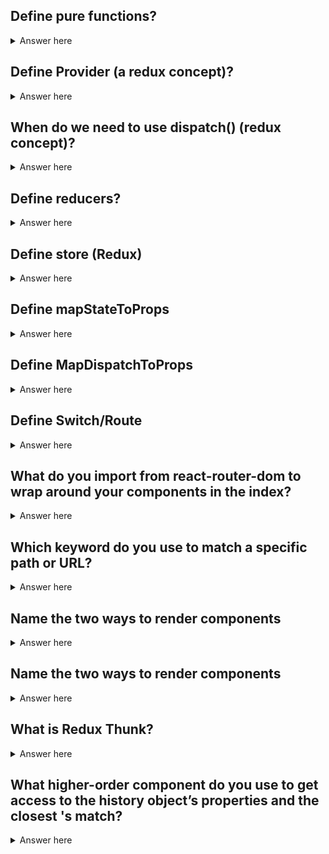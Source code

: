 ## Define pure functions?

<details>
    <summary>Answer here</summary>
     1. A pure function doesn’t depend on and doesn’t modify the states of variables out of its scope.
     2. a pure function always returns the same result given same parameters.
</details>

## Define Provider (a redux concept)?

<details>
    <summary>Answer here</summary>

    ```javascript
        import React from 'react';
        import ReactDOM from 'react-dom';
        import App from './components/App';
        import { Provider } from 'react-redux'
        import store from './store'
        import '../node_modules/bootstrap/dist/css/bootstrap.min.css'
        import registerServiceWorker from './registerServiceWorker'


        ReactDOM.render(
        <Provider store={store()}>
            <App />
        </Provider>,
        document.getElementById('root')
        );
        registerServiceWorker()

    ```
    make the store available to all container components in the application without passing it explicitly. You only need to use it once when you render the root component:
</details>



## When do we need to use dispatch() (redux concept)?

<details>
    <summary>Answer here</summary>
    Dispatch is a function that is used for sending actions.
    It accepts a function as its argument.
    Action creators often trigger a dispatch when invoked.


    ```javascript  
        function addTodoWithDispatch(text) {
        const action = {
            type: ADD_TODO,
            text
        }
        dispatch(action)
        }
    ```

</details>


## Define reducers?

<details>
    <summary>Answer here</summary>
    Reducers are just pure functions that take the previous state and an action, and return the next state. Remember to return new state objects, instead of mutating the previous state.
</details>


## Define store (Redux)

<details>
    <summary>Answer here</summary>
    The state of your whole application is stored in an object tree within a single store. It's just an object with a few methods on it.
    To create it, pass your root reducing function to createStore.
	* easier to debug
    * Easier to create universal apps

</details>


## Define mapStateToProps

<details>
    <summary>Answer here</summary>
    If you want to establish some initial state on our components, you can pass values as props into a function called mapStateToProps and then pass it as the first parameter to connect.
</details>


## Define MapDispatchToProps

<details>
    <summary>Answer here</summary>
    The connect method can also take a second argument that is a function that adds the action creators to the propsobject. In the case that all you need are your action creators, but not your access to your store state, you can replace mapStateToProps with null.

</details>

## Define Switch/Route

<details>
    <summary>Answer here</summary>
     1. <Switch> Renders the first child <Route> or <Redirect> that matches the location.
     2. <Switch> is unique in that it renders a route exclusively. In contrast, every <Route> that matches the location renders inclusively.
</details>

## What do you import from react-router-dom to wrap around your components in the index?

<details>
    <summary>Answer here</summary>
     BrowserRouter
</details>


## Which keyword do you use to match a specific path or URL?

<details>
    <summary>Answer here</summary>
     Exact.
</details>

## Name the two ways to render components

<details>
    <summary>Answer here</summary>
     1. Render Component - A React component to render only when the location matches.
     2. Render Function - This allows for convenient inline rendering and wrapping without the undesired remounting explained above.
</details>

## Name the two ways to render components

<details>
    <summary>Answer here</summary>
     1. Render Component - A React component to render only when the location matches.
     2. Render Function - This allows for convenient inline rendering and wrapping without the undesired remounting explained above.
</details>

## What is Redux Thunk?

<details>
    <summary>Answer here</summary>
    Redux Thunk middleware allows you to write action creators that return a function instead of an action. The thunk can be used to delay the dispatch of an action, or to dispatch only if a certain condition is met. The inner function receives the store methods dispatch and getState as parameters.
</details>

## What higher-order component do you use to get access to the history object’s properties and the closest <Route>'s match?

<details>
    <summary>Answer here</summary>
    withRouter
</details>
